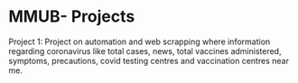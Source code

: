 # MMUB- Projects

Project 1: 
    Project on automation and web scrapping where information regarding coronavirus like total cases, news, total vaccines administered, symptoms, precautions, covid testing centres and vaccination centres near me.

